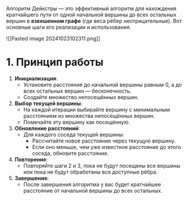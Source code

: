 Алгоритм Дейкстры — это эффективный алгоритм для нахождения кратчайшего пути от одной начальной вершины до всех остальных вершин в **взвешенном графе** (где веса рёбер неотрицательные). Вот основные шаги его реализации и использования.

![[Pasted image 20241023102311.png]]
# 1. Принцип работы

1. **Инициализация**:
    - Установите расстояние до начальной вершины равным 0, а до всех остальных вершин — бесконечность.
    - Создайте множество непосещённых вершин.
2. **Выбор текущей вершины**:
    - На каждой итерации выбирайте вершину с минимальным расстоянием из множества непосещённых вершин.
    - Помечайте эту вершину как посещённую.
3. **Обновление расстояний**:
    - Для каждого соседа текущей вершины:
        - Рассчитайте новое расстояние через текущую вершину.
        - Если оно меньше, чем уже известное расстояние до этого соседа, обновите расстояние.
4. **Повторение**:
    - Повторяйте шаги 2 и 3, пока не будут посещены все вершины или пока не будут обработаны все доступные рёбра.
5. **Завершение**:
    - После завершения алгоритма у вас будет кратчайшее расстояние от начальной вершины до всех остальных.